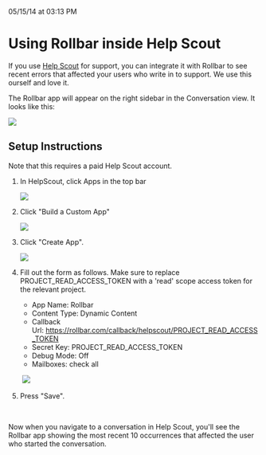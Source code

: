 <span class="date">05/15/14 at 03:13 PM</span>

Using Rollbar inside Help Scout
===============================

If you use [Help Scout](https://www.helpscout.net/) for support, you can
integrate it with Rollbar to see recent errors that affected your users
who write in to support. We use this ourself and love it.

The Rollbar app will appear on the right sidebar in the Conversation
view. It looks like this:

![](http://photos.osmek.com/helpscout_1.133226.o.png)

Setup Instructions
------------------

Note that this requires a paid Help Scout account.

1.  In HelpScout, click Apps in the top bar

    ![](http://photos.osmek.com/helpscout_3.133228.o.png)

2.  Click "Build a Custom App"

    ![](http://photos.osmek.com/helpscout_4.133229.o.png)

3.  Click "Create App".

    ![](http://photos.osmek.com/helpscout_5.133230.o.png)

4.  Fill out the form as follows. Make sure to replace
    PROJECT\_READ\_ACCESS\_TOKEN with a 'read' scope access token for
    the relevant project.

    -   App Name: Rollbar
    -   Content Type: Dynamic Content
    -   Callback
        Url: <https://rollbar.com/callback/helpscout/PROJECT_READ_ACCESS_TOKEN>
    -   Secret Key: PROJECT\_READ\_ACCESS\_TOKEN
    -   Debug Mode: Off
    -   Mailboxes: check all

     ![](http://photos.osmek.com/helpscout_2.133227.o.png) 

5.  Press "Save".

 

Now when you navigate to a conversation in Help Scout, you'll see the
Rollbar app showing the most recent 10 occurrences that affected the
user who started the conversation.
